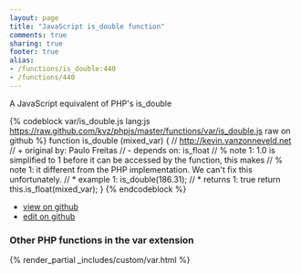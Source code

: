 ```yaml
---
layout: page
title: "JavaScript is_double function"
comments: true
sharing: true
footer: true
alias:
- /functions/is_double:440
- /functions/440
---
```

<!-- Generated by Rakefile:build -->
A JavaScript equivalent of PHP's is_double

{% codeblock var/is_double.js lang:js https://raw.github.com/kvz/phpjs/master/functions/var/is_double.js raw on github %}
function is_double (mixed_var) {
    // http://kevin.vanzonneveld.net
    // +   original by: Paulo Freitas
    //  -   depends on: is_float
    // %        note 1: 1.0 is simplified to 1 before it can be accessed by the function, this makes
    // %        note 1: it different from the PHP implementation. We can't fix this unfortunately.
    // *     example 1: is_double(186.31);
    // *     returns 1: true
    return this.is_float(mixed_var);
}
{% endcodeblock %}

 - [view on github](https://github.com/kvz/phpjs/blob/master/functions/var/is_double.js)
 - [edit on github](https://github.com/kvz/phpjs/edit/master/functions/var/is_double.js)

### Other PHP functions in the var extension
{% render_partial _includes/custom/var.html %}
